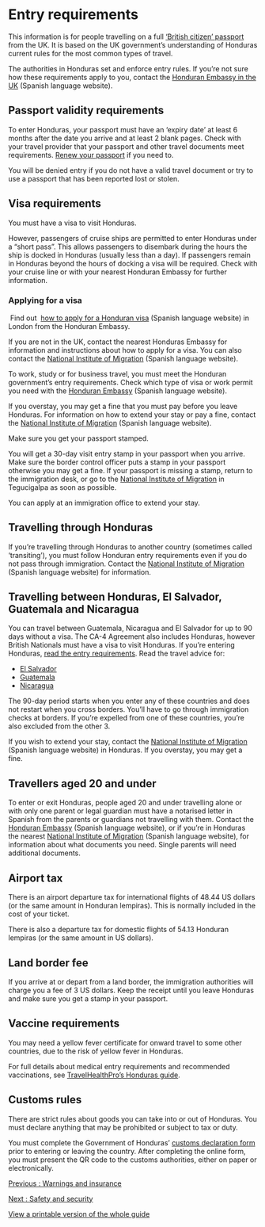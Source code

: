 # Entry requirements

This information is for people travelling on a full [‘British citizen’ passport](https://www.gov.uk/types-of-british-nationality) from the UK. It is based on the UK government’s understanding of Honduras current rules for the most common types of travel.

The authorities in Honduras set and enforce entry rules. If you’re not sure how these requirements apply to you, contact the [Honduran Embassy in the UK](https://hondurasembassyuk.com/) (Spanish language website).

## Passport validity requirements

To enter Honduras, your passport must have an ‘expiry date’ at least 6 months after the date you arrive and at least 2 blank pages. Check with your travel provider that your passport and other travel documents meet requirements. [Renew your passport](https://www.gov.uk/renew-adult-passport/renew) if you need to.

You will be denied entry if you do not have a valid travel document or try to use a passport that has been reported lost or stolen.

## Visa requirements

You must have a visa to visit Honduras.

However, passengers of cruise ships are permitted to enter Honduras under a “short pass”. This allows passengers to disembark during the hours the ship is docked in Honduras (usually less than a day). If passengers remain in Honduras beyond the hours of docking a visa will be required. Check with your cruise line or with your nearest Honduran Embassy for further information.

### Applying for a visa

 Find out  [how to apply for a Honduran visa](https://hondurasembassyuk.com/visa/) (Spanish language website) in London from the Honduran Embassy.

If you are not in the UK, contact the nearest Honduras Embassy for information and instructions about how to apply for a visa. You can also contact the [National Institute of Migration](http://inm.gob.hn/) (Spanish language website).

To work, study or for business travel, you must meet the Honduran government’s entry requirements. Check which type of visa or work permit you need with the [Honduran Embassy](https://hondurasembassyuk.com/visa/) (Spanish language website).

If you overstay, you may get a fine that you must pay before you leave Honduras. For information on how to extend your stay or pay a fine, contact the [National Institute of Migration](http://inm.gob.hn/) (Spanish language website).

Make sure you get your passport stamped.

You will get a 30-day visit entry stamp in your passport when you arrive. Make sure the border control officer puts a stamp in your passport otherwise you may get a fine. If your passport is missing a stamp, return to the immigration desk, or go to the [National Institute of Migration](http://inm.gob.hn/) in Tegucigalpa as soon as possible.

You can apply at an immigration office to extend your stay.

## Travelling through Honduras

If you’re travelling through Honduras to another country (sometimes called ‘transiting’), you must follow Honduran entry requirements even if you do not pass through immigration. Contact the [National Institute of Migration](http://inm.gob.hn/) (Spanish language website) for information.

## Travelling between Honduras, El Salvador, Guatemala and Nicaragua

You can travel between Guatemala, Nicaragua and El Salvador for up to 90 days without a visa. The CA-4 Agreement also includes Honduras, however British Nationals must have a visa to visit Honduras. If you’re entering Honduras, [read the entry requirements](https://www.gov.uk/foreign-travel-advice/honduras/entry-requirements). Read the travel advice for:

* [El Salvador](https://www.gov.uk/foreign-travel-advice/el-salvador/entry-requirements)
* [Guatemala](https://www.gov.uk/foreign-travel-advice/guatemala)
* [Nicaragua](https://www.gov.uk/foreign-travel-advice/nicaragua/entry-requirements)

The 90-day period starts when you enter any of these countries and does not restart when you cross borders. You’ll have to go through immigration checks at borders. If you’re expelled from one of these countries, you’re also excluded from the other 3.

If you wish to extend your stay, contact the [National Institute of Migration](http://inm.gob.hn/) (Spanish language website) in Honduras. If you overstay, you may get a fine.

## Travellers aged 20 and under

To enter or exit Honduras, people aged 20 and under travelling alone or with only one parent or legal guardian must have a notarised letter in Spanish from the parents or guardians not travelling with them. Contact the [Honduran Embassy](https://hondurasembassyuk.com/) (Spanish language website), or if you’re in Honduras the nearest [National Institute of Migration](http://inm.gob.hn/) (Spanish language website), for information about what documents you need. Single parents will need additional documents.

## Airport tax

There is an airport departure tax for international flights of 48.44 US dollars (or the same amount in Honduran lempiras). This is normally included in the cost of your ticket.

There is also a departure tax for domestic flights of 54.13 Honduran lempiras (or the same amount in US dollars).

## Land border fee

If you arrive at or depart from a land border, the immigration authorities will charge you a fee of 3 US dollars. Keep the receipt until you leave Honduras and make sure you get a stamp in your passport.

## Vaccine requirements

You may need a yellow fever certificate for onward travel to some other countries, due to the risk of yellow fever in Honduras.

For full details about medical entry requirements and recommended vaccinations, see [TravelHealthPro’s Honduras guide](https://travelhealthpro.org.uk/country/101/honduras#Vaccine_recommendations).

## Customs rules

There are strict rules about goods you can take into or out of Honduras. You must declare anything that may be prohibited or subject to tax or duty.

You must complete the Government of Honduras’ [customs declaration form](https://sisglobal.aduanas.gob.hn/Pech/#/plataforma/otra_gestiones/formularioDJRV) prior to entering or leaving the country. After completing the online form, you must present the QR code to the customs authorities, either on paper or electronically.

[Previous
:
Warnings and insurance](/foreign-travel-advice/honduras)

[Next
:
Safety and security](/foreign-travel-advice/honduras/safety-and-security)

[View a printable version of the whole guide](/foreign-travel-advice/honduras/print)
